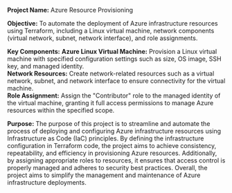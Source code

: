 **Project Name:** Azure Resource Provisioning

**Objective:** To automate the deployment of Azure infrastructure resources using Terraform, including a Linux virtual machine, network components (virtual network, subnet, network interface), and role assignments.

**Key Components:**
**Azure Linux Virtual Machine:** Provision a Linux virtual machine with specified configuration settings such as size, OS image, SSH key, and managed identity.  
**Network Resources:** Create network-related resources such as a virtual network, subnet, and network interface to ensure connectivity for the virtual machine.  
**Role Assignment:** Assign the "Contributor" role to the managed identity of the virtual machine, granting it full access permissions to manage Azure resources within the specified scope.  

**Purpose:** The purpose of this project is to streamline and automate the process of deploying and configuring Azure infrastructure resources using Infrastructure as Code (IaC) principles. By defining the infrastructure configuration in Terraform code, the project aims to achieve consistency, repeatability, and efficiency in provisioning Azure resources. Additionally, by assigning appropriate roles to resources, it ensures that access control is properly managed and adheres to security best practices. Overall, the project aims to simplify the management and maintenance of Azure infrastructure deployments.
